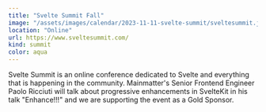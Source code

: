 ```yaml
---
title: "Svelte Summit Fall"
image: "/assets/images/calendar/2023-11-11-svelte-summit/sveltesummit.jpg"
location: "Online"
url: https://www.sveltesummit.com/
kind: summit
color: aqua
---
```


Svelte Summit is an online conference dedicated to Svelte and everything that is
happening in the community. Mainmatter's Senior Frontend Engineer Paolo Ricciuti
will talk about progressive enhancements in SvelteKit in his talk "Enhance!!!"
and we are supporting the event as a Gold Sponsor.
